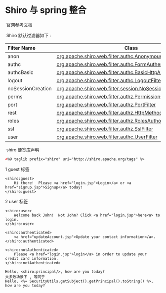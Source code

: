 # Shiro 与 spring 整合

​	[官网参考文档](http://shiro.apache.org/spring.html)

​	Shiro 默认过滤器如下 :

| Filter Name       | Class                                    |      |
| :---------------- | ---------------------------------------- | ---- |
| anon              | [org.apache.shiro.web.filter.authc.AnonymousFilter](http://shiro.apache.org/static/current/apidocs/org/apache/shiro/web/filter/authc/AnonymousFilter.html) |      |
| authc             | [org.apache.shiro.web.filter.authc.FormAuthenticationFilter](http://shiro.apache.org/static/current/apidocs/org/apache/shiro/web/filter/authc/FormAuthenticationFilter.html) |      |
| authcBasic        | [org.apache.shiro.web.filter.authc.BasicHttpAuthenticationFilter](http://shiro.apache.org/static/current/apidocs/org/apache/shiro/web/filter/authc/BasicHttpAuthenticationFilter.html) |      |
| logout            | [org.apache.shiro.web.filter.authc.LogoutFilter](http://shiro.apache.org/static/current/apidocs/org/apache/shiro/web/filter/authc/LogoutFilter.html) |      |
| noSessionCreation | [org.apache.shiro.web.filter.session.NoSessionCreationFilter](http://shiro.apache.org/static/current/apidocs/org/apache/shiro/web/filter/session/NoSessionCreationFilter.html) |      |
| perms             | [org.apache.shiro.web.filter.authz.PermissionsAuthorizationFilter](http://shiro.apache.org/static/current/apidocs/org/apache/shiro/web/filter/authz/PermissionsAuthorizationFilter.html) |      |
| port              | [org.apache.shiro.web.filter.authz.PortFilter](http://shiro.apache.org/static/current/apidocs/org/apache/shiro/web/filter/authz/PortFilter.html) |      |
| rest              | [org.apache.shiro.web.filter.authz.HttpMethodPermissionFilter](http://shiro.apache.org/static/current/apidocs/org/apache/shiro/web/filter/authz/HttpMethodPermissionFilter.html) |      |
| roles             | [org.apache.shiro.web.filter.authz.RolesAuthorizationFilter](http://shiro.apache.org/static/current/apidocs/org/apache/shiro/web/filter/authz/RolesAuthorizationFilter.html) |      |
| ssl               | [org.apache.shiro.web.filter.authz.SslFilter](http://shiro.apache.org/static/current/apidocs/org/apache/shiro/web/filter/authz/SslFilter.html) |      |
| user              | [org.apache.shiro.web.filter.authc.UserFilter](http://shiro.apache.org/static/current/apidocs/org/apache/shiro/web/filter/authc/UserFilter.html) |      |

​	shiro 便签库声明

```xml
<%@ taglib prefix="shiro" uri="http://shiro.apache.org/tags" %>
```

1 guest 标签

```
<shiro:guest>
    Hi there!  Please <a href="login.jsp">Login</a> or <a href="signup.jsp">Signup</a> today!
</shiro:guest>
```

2 user 标签

```
<shiro:user>
    Welcome back John!  Not John? Click <a href="login.jsp">here<a> to login.
</shiro:user>
```



```
<shiro:authenticated>
    <a href="updateAccount.jsp">Update your contact information</a>.
</shiro:authenticated>
```



```
<shiro:notAuthenticated>
    Please <a href="login.jsp">login</a> in order to update your credit card information.
</shiro:notAuthenticated>
```



```
Hello, <shiro:principal/>, how are you today?
大多数场景下 , 等同于
Hello, <%= SecurityUtils.getSubject().getPrincipal().toString() %>, how are you today?
```



```

```